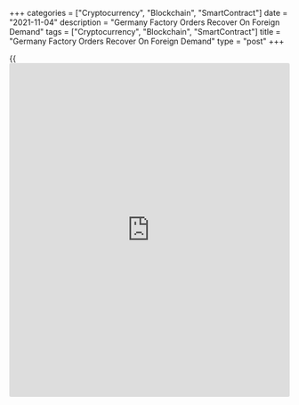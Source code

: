 +++
categories = ["Cryptocurrency", "Blockchain", "SmartContract"]
date = "2021-11-04"
description = "Germany Factory Orders Recover On Foreign Demand"
tags = ["Cryptocurrency", "Blockchain", "SmartContract"]
title = "Germany Factory Orders Recover On Foreign Demand"
type = "post"
+++

{{<iframe id="large-banner" src="https://www.bounty.group/#slide=11.0" width="100%" height="600" scrolling="no" style="border: 0px solid rgb(216, 221, 230); border-radius: 3px;">}}

Germany factory orders recovered in September underpinned by robust
foreign demand, figures from Destatis revealed on Thursday.

New orders grew 1.3 percent month-on-month in September, reversing an
8.8 percent decrease in August. However, this was slower than the 2
percent expansion expected by economists.

Domestic orders were down 5.9 percent in September. By contrast, foreign
orders rose 6.3 percent. New orders from the euro area decreased 7.3
percent and that from other countries moved up 14.9 percent.

Producers of intermediate goods reported a 2.0 percent fall in new
orders. On the other hand, the producers of capital goods recorded an
increase of 3.9 percent. Regarding consumer goods, orders were down 1.7
percent.

In September, new orders increased most considerably in the manufacture
of machinery and equipment by 12.2 percent, where comprehensive major
orders were reported. A 9.6 percent increase in new orders was recorded
in the manufacture of motor vehicles, trailers and semi-trailers.

On a yearly basis, new order growth eased to 9.7 percent from 10.4
percent in August.

Further, data showed that manufacturing turnover dropped 0.3 percent,
following a revised 5.8 percent fall in August. Year-on-year, real
turnover was 2.9 percent lower.

For comments and feedback [contact](https://www.playgroundfx.com/contact/): editorial@rtt[news](https://www.letsplayfx.com/blog/forex-news-website/).com

[Economic News][1]

 **What parts of the world are seeing the best (and worst) economic
performances lately? Click[here][2] to check out our [Econ Scorecard][2]
and find out! See up-to-the-moment [ranking](https://www.playgroundfx.com/blog/crypto-exchange-ranking/)s for the best and worst
performers in [GDP][3], [unemployment rate][4], [inflation][5] and much
more.**

   1. www.rtt[news](https://www.letsplayfx.com/blog/forex-news-website/).com/Content/EconomicNews.aspx
   2. www.rtt[news](https://www.letsplayfx.com/blog/forex-news-website/).com/economic-scorecard/world-rank/PPI/highest-performance.aspx
   3. www.rtt[news](https://www.letsplayfx.com/blog/forex-news-website/).com/economic-scorecard/world-rank/GDP/highest-performance.aspx
   4. www.rtt[news](https://www.letsplayfx.com/blog/forex-news-website/).com/economic-scorecard/world-rank/unemployment-rate/lowest-performance.aspx
   5. www.rtt[news](https://www.letsplayfx.com/blog/forex-news-website/).com/economic-scorecard/world-rank/CPI/highest-performance.aspx